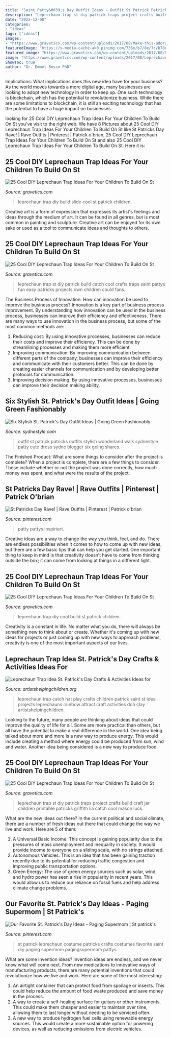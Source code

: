 ```yaml
---
title: "Saint Patty&#039;s Day Outfit Ideas - Outfit St Patrick Patricks Outfits Stylish Wonderland Walk Sydnestyle Patty Cute Dress Sydne Blogger Six Going Shares"
description: "Leprechaun trap st diy patrick traps project crafts build craft jar children printable patricks griffith lia catch cool mason luck"
date: "2022-12-08"
categories:
- "ideas"
tags: ["ideas"]
images:
- "https://www.gravetics.com/wp-content/uploads/2017/08/Make-this-adorable-Leprechaun-trap-with-your-kids..jpg"
featuredImage: "https://s-media-cache-ak0.pinimg.com/736x/b7/8e/7c/b78e7c9cde03ea937538db117ed2d4a7.jpg"
featured_image: "https://www.gravetics.com/wp-content/uploads/2017/08/DIY-If-your-kids-are-older-you-could-also-build-your-own-Leprechaun-trap..jpg"
image: "https://www.gravetics.com/wp-content/uploads/2017/08/Leprechaun-Trap-Slide-By-Grey-House-Harbor.jpg"
ShowToc: true
author: "Dr. Emmet Bosco PhD"
---
```



Implications: What implications does this new idea have for your business?
As the world moves towards a more digital age, many businesses are looking to adopt new technology in order to keep up. One such technology is blockchain, which has the potential to revolutionize business. While there are some limitations to blockchain, it is still an exciting technology that has the potential to have a huge impact on businesses.

	

		
looking for 25 Cool DIY Leprechaun Trap Ideas For Your Children To Build On St you've visit to the right web. We have 8 Pictures about 25 Cool DIY Leprechaun Trap Ideas For Your Children To Build On St like St Patricks Day Rave! | Rave Outfits | Pinterest | Patrick o&#039;brian, 25 Cool DIY Leprechaun Trap Ideas For Your Children To Build On St and also 25 Cool DIY Leprechaun Trap Ideas For Your Children To Build On St. Here it is:
		
    
## 25 Cool DIY Leprechaun Trap Ideas For Your Children To Build On St

<img loading=lazy src="https://www.gravetics.com/wp-content/uploads/2017/08/Leprechaun-Trap-Slide-By-Grey-House-Harbor.jpg" onerror="this.onerror=null;this.src='https://tse1.mm.bing.net/th?id=OIP.Y860RS1tcfi_i1Mxz_jGrAHaLL&amp;pid=15.1';" alt="25 Cool DIY Leprechaun Trap Ideas For Your Children To Build On St">

_Source: gravetics.com_

>leprechaun trap diy build slide cool st patrick children. 

	

Creative art is a form of expression that expresses its artist's feelings and ideas through the medium of art. It can be found in all genres, but is most common in painting and sculpture. Creative art can be enjoyed for its own sake or used as a tool to communicate ideas and thoughts to others.

    
## 25 Cool DIY Leprechaun Trap Ideas For Your Children To Build On St

<img loading=lazy src="https://www.gravetics.com/wp-content/uploads/2017/08/DIY-If-your-kids-are-older-you-could-also-build-your-own-Leprechaun-trap..jpg" onerror="this.onerror=null;this.src='https://tse1.mm.bing.net/th?id=OIP.VUMzPia8zECBzK0MB2Qq8gAAAA&amp;pid=15.1';" alt="25 Cool DIY Leprechaun Trap Ideas For Your Children To Build On St">

_Source: gravetics.com_

>leprechaun trap st diy patrick build catch cool crafts traps saint pattys fun easy patricks projects own children could fans. 

	

The Business Process of Innovation: How can innovation be used to improve the business process?
Innovation is a key part of business process improvement. By understanding how innovation can be used in the business process, businesses can improve their efficiency and effectiveness. There are many ways to use innovation in the business process, but some of the most common methods are: 
1) Reducing cost: By using innovative processes, businesses can reduce their costs and improve their efficiency. This can be done by streamlining processes and making them more efficient. 
2) Improving communication: By improving communication between different parts of the company, businesses can improve their efficiency and communicate with their customers better. This can be done by creating easier channels for communication and by developing better protocols for communication. 
3) Improving decision making: By using innovative processes, businesses can improve their decision making ability.

    
## Six Stylish St. Patrick&#039;s Day Outfit Ideas | Going Green Fashionably

<img loading=lazy src="http://www.sydnestyle.com/wp-content/uploads/2017/03/Sydne-Style-shares-St-patricks-day-outfit-ideas-from-fashion-blogger-walk-in-wonderland.jpg" onerror="this.onerror=null;this.src='https://tse1.mm.bing.net/th?id=OIP.fJbpkDLe7sl3q4OIMvZ0NQHaKE&amp;pid=15.1';" alt="Six Stylish St. Patrick&#039;s Day Outfit Ideas | Going Green Fashionably">

_Source: sydnestyle.com_

>outfit st patrick patricks outfits stylish wonderland walk sydnestyle patty cute dress sydne blogger six going shares. 

	

The Finished Product: What are some things to consider after the project is complete?
When a project is complete, there are a few things to consider. These include whether or not the project was done correctly, how much money was spent, and what were the results of the project.

    
## St Patricks Day Rave! | Rave Outfits | Pinterest | Patrick O&#039;brian

<img loading=lazy src="https://s-media-cache-ak0.pinimg.com/736x/b7/8e/7c/b78e7c9cde03ea937538db117ed2d4a7.jpg" onerror="this.onerror=null;this.src='https://tse2.mm.bing.net/th?id=OIP.B0WEz_E-hqRBUv5RmMFOZgHaJ4&amp;pid=15.1';" alt="St Patricks Day Rave! | Rave Outfits | Pinterest | Patrick o&#039;brian">

_Source: pinterest.com_

>patty pattys inspiriert. 

	

Creative ideas are a way to change the way you think, feel, and do. There are endless possibilities when it comes to how to come up with new ideas, but there are a few basic tips that can help you get started. One important thing to keep in mind is that creativity doesn’t have to come from thinking outside the box; it can come from looking at things in a different light.

    
## 25 Cool DIY Leprechaun Trap Ideas For Your Children To Build On St

<img loading=lazy src="https://www.gravetics.com/wp-content/uploads/2017/08/Cool-DIY-Leprechaun-Trap-Ideas.jpg" onerror="this.onerror=null;this.src='https://tse1.mm.bing.net/th?id=OIP.qnJlA0Ut1-3iTaTM4vKmKgAAAA&amp;pid=15.1';" alt="25 Cool DIY Leprechaun Trap Ideas For Your Children To Build On St">

_Source: gravetics.com_

>leprechaun trap diy cool build st patrick children. 

	

Creativity is a constant in life. No matter what you do, there will always be something new to think about or create. Whether it's coming up with new ideas for projects or just coming up with new ways to approach problems, creativity is one of the most important aspects of our lives.

    
## Leprechaun Trap Idea St. Patrick&#039;s Day Crafts &amp; Activities Ideas For

<img loading=lazy src="https://www.artistshelpingchildren.org/images/stpatricksday/takeanoatmealcontainerrainbow.png" onerror="this.onerror=null;this.src='https://tse1.mm.bing.net/th?id=OIP.zQv79B0VMyXHk7vDFdjiygAAAA&amp;pid=15.1';" alt="Leprechaun Trap Idea St. Patrick&#039;s Day Crafts &amp; Activities Ideas for">

_Source: artistshelpingchildren.org_

>leprechaun trap catch hat play crafts children patrick saint st idea projects leprechauns rainbow attract craft activities doh clay artistshelpingchildren. 

	

Looking to the future, many people are thinking about ideas that could improve the quality of life for all. Some are more practical than others, but all have the potential to make a real difference in the world. One idea being talked about more and more is a new way to produce energy. This would include creating a method where energy could be produced from sun, wind and water. Another idea being considered is a new way to produce food.

    
## 25 Cool DIY Leprechaun Trap Ideas For Your Children To Build On St

<img loading=lazy src="https://www.gravetics.com/wp-content/uploads/2017/08/Make-this-adorable-Leprechaun-trap-with-your-kids..jpg" onerror="this.onerror=null;this.src='https://tse1.mm.bing.net/th?id=OIP.aNZ-aT6oUx_Q1zlH-t3cjAHaLE&amp;pid=15.1';" alt="25 Cool DIY Leprechaun Trap Ideas For Your Children To Build On St">

_Source: gravetics.com_

>leprechaun trap st diy patrick traps project crafts build craft jar children printable patricks griffith lia catch cool mason luck. 

	

What are the new ideas out there?
In the current political and social climate, there are a number of fresh ideas out there that could change the way we live and work. Here are 5 of them: 
1. A Universal Basic Income: This concept is gaining popularity due to the pressures of mass unemployment and inequality in society. It would provide income to everyone on a sliding scale, with no strings attached.
2. Autonomous Vehicles: This is an idea that has been gaining traction recently due to its potential for reducing traffic congestion and improving public transportation options.
3. Green Energy: The use of green energy sources such as solar, wind, and hydro power has seen a rise in popularity in recent years. This would allow us to reduce our reliance on fossil fuels and help address climate change problems.

    
## Our Favorite St. Patrick&#039;s Day Ideas - Paging Supermom | St Patrick&#039;s

<img loading=lazy src="https://i.pinimg.com/736x/21/53/dc/2153dc87290befa9ed09343c44f81fff--leprechaun-costume-st-pattys.jpg" onerror="this.onerror=null;this.src='https://tse3.mm.bing.net/th?id=OIP.wVxZAFBsdwcEkc37UWj9UQDTEn&amp;pid=15.1';" alt="Our Favorite St. Patrick&#039;s Day Ideas - Paging Supermom | St patrick&#039;s">

_Source: pinterest.com_

>st patrick leprechaun costume patricks crafts costumes favorite saint diy paging supermom pagingsupermom pattys. 

	

What are some invention ideas?
Invention ideas are endless, and we never know what will come next. From new medications to innovative ways of manufacturing products, there are many potential inventions that could revolutionize how we live and work. Here are some of the most interesting: 
1. An airtight container that can protect food from spoilage or insects. This could help reduce the amount of food waste produced and save money in the process. 
2. A way to create a self-healing surface for guitars or other instruments. This could make them cheaper and easier to maintain over time, allowing them to last longer without needing to be serviced often. 
3. A new way to produce hydrogen fuel cells using renewable energy sources. This would create a more sustainable option for powering devices, as well as reducing emissions from electric vehicles. 

